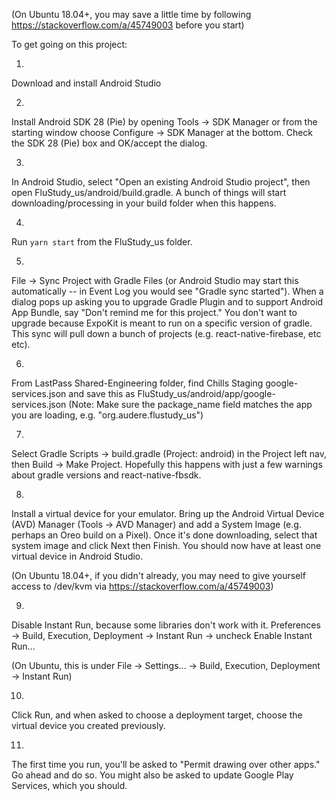 (On Ubuntu 18.04+, you may save a little time by following https://stackoverflow.com/a/45749003 before you start)

To get going on this project:

1.
Download and install Android Studio

2.
Install Android SDK 28 (Pie) by opening Tools -> SDK Manager or from the starting window choose Configure -> SDK Manager at the bottom.
Check the SDK 28 (Pie) box and OK/accept the dialog.

3.
In Android Studio, select "Open an existing Android Studio project", then open FluStudy_us/android/build.gradle.
A bunch of things will start downloading/processing in your build folder when this happens.

4.
Run `yarn start` from the FluStudy_us folder.

5.
File -> Sync Project with Gradle Files (or Android Studio may start this automatically -- in Event Log you would see "Gradle sync started").
When a dialog pops up asking you to upgrade Gradle Plugin and to support Android App Bundle, say "Don't remind me for this project."
You don't want to upgrade because ExpoKit is meant to run on a specific version of gradle.
This sync will pull down a bunch of projects (e.g. react-native-firebase, etc etc).

6. 
From LastPass Shared-Engineering folder, find Chills Staging google-services.json and save this as FluStudy_us/android/app/google-services.json (Note: Make sure the package_name field matches the app you are loading, e.g. "org.audere.flustudy_us")

7.
Select Gradle Scripts -> build.gradle (Project: android) in the Project left nav, then Build -> Make Project.
Hopefully this happens with just a few warnings about gradle versions and react-native-fbsdk.

8.
Install a virtual device for your emulator. Bring up the Android Virtual Device (AVD) Manager (Tools -> AVD Manager) and add a System Image (e.g. perhaps an Oreo build on a Pixel).
Once it's done downloading, select that system image and click Next then Finish.
You should now have at least one virtual device in Android Studio.

(On Ubuntu 18.04+, if you didn't already, you may need to give yourself access to /dev/kvm via https://stackoverflow.com/a/45749003)

9.
Disable Instant Run, because some libraries don't work with it.
Preferences -> Build, Execution, Deployment -> Instant Run -> uncheck Enable Instant Run...

(On Ubuntu, this is under File -> Settings... -> Build, Execution, Deployment -> Instant Run)

10.
Click Run, and when asked to choose a deployment target, choose the virtual device you created previously.

11.
The first time you run, you'll be asked to "Permit drawing over other apps." Go ahead and do so.
You might also be asked to update Google Play Services, which you should.
